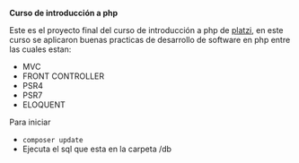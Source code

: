 **Curso de introducción a php**

Este es el proyecto final del curso de introducción a php de [platzi](platzi.com),
en este curso se aplicaron buenas practicas de desarrollo de software en php entre las cuales estan:

 - MVC
 - FRONT CONTROLLER
 - PSR4
 - PSR7
 - ELOQUENT
 
 Para iniciar 
 
 - `composer update`
 - Ejecuta el sql que esta en la carpeta /db
